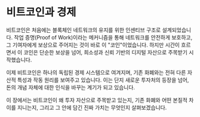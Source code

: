 # 비트코인과 경제

비트코인은 처음에는 블록체인 네트워크의 유지를 위한 인센티브 구조로 설계되었습니다. 작업 증명(Proof of Work)이라는 메커니즘을 통해 네트워크를 안전하게 보호하고, 그 기여자에게 보상으로 주어지는 것이 바로 이 "코인"이었습니다. 하지만 시간이 흐르면서 이 코인은 단순한 보상을 넘어, 희소성과 신뢰 기반의 디지털 자산으로 주목받기 시작했습니다.

이제 비트코인은 하나의 독립된 경제 시스템으로 여겨지며, 기존 화폐와는 전혀 다른 자산적 특성과 작동 원리를 보여주고 있습니다. 이는 단지 새로운 투자처의 등장을 넘어, 돈의 개념 자체에 대한 인식을 바꾸는 계기가 되고 있습니다.

이 장에서는 비트코인이 왜 투자 자산으로 주목받고 있는지, 기존 화폐와 어떤 본질적 차이를 지니는지, 그리고 그 안에 담긴 진짜 가치는 무엇인지 살펴보겠습니다.